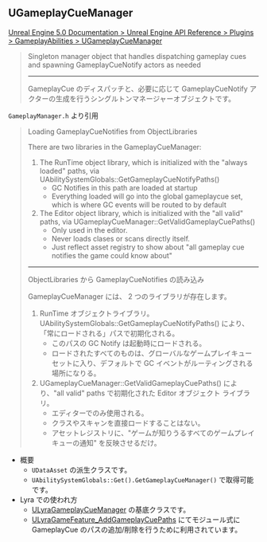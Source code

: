 ## UGameplayCueManager

[Unreal Engine 5.0 Documentation > Unreal Engine API Reference > Plugins > GameplayAbilities > UGameplayCueManager](https://docs.unrealengine.com/5.0/en-US/API/Plugins/GameplayAbilities/UGameplayCueManager/)

> Singleton manager object that handles dispatching gameplay cues and spawning GameplayCueNotify actors as needed
> 
> ----
> GameplayCue のディスパッチと、必要に応じて GameplayCueNotify アクターの生成を行うシングルトンマネージャーオブジェクトです。

`GameplayManager.h` より引用
> Loading GameplayCueNotifies from ObjectLibraries
> 
> There are two libraries in the GameplayCueManager:
> 1. The RunTime object library, which is initialized with the "always loaded" paths, via UAbilitySystemGlobals::GetGameplayCueNotifyPaths()
> 		- GC Notifies in this path are loaded at startup
> 		- Everything loaded will go into the global gameplaycue set, which is where GC events will be routed to by default
> 2. The Editor object library, which is initialized with the "all valid" paths, via UGameplayCueManager::GetValidGameplayCuePaths()
> 		- Only used in the editor.
> 		- Never loads clases or scans directly itself. 
> 		- Just reflect asset registry to show about "all gameplay cue notifies the game could know about"
> 
> ----
> ObjectLibraries から GameplayCueNotifies の読み込み  
> 
> GameplayCueManager には、 2 つのライブラリが存在します。  
> 1. RunTime オブジェクトライブラリ。 UAbilitySystemGlobals::GetGameplayCueNotifyPaths() により、「常にロードされる」パスで初期化される。  
> 		- このパスの GC Notify は起動時にロードされる。  
> 		- ロードされたすべてのものは、グローバルなゲームプレイキューセットに入り、デフォルトで GC イベントがルーティングされる場所になりる。  
> 2. UGameplayCueManager::GetValidGameplayCuePaths() により、"all valid" paths で初期化された Editor オブジェクト ライブラリ。  
> 		- エディターでのみ使用される。  
> 		- クラスやスキャンを直接ロードすることはない。   
> 		- アセットレジストリに、"ゲームが知りうるすべてのゲームプレイキューの通知" を反映させるだけ。  

* 概要
	* `UDataAsset` の派生クラスです。
	* `UAbilitySystemGlobals::Get().GetGameplayCueManager()` で取得可能です。
* Lyra での使われ方
	* [ULyraGameplayCueManager] の基底クラスです。
	* [ULyraGameFeature_AddGameplayCuePaths] にてモジュール式に GameplayCue のパスの追加/削除を行うために利用されています。


<!--- ページ内のリンク --->

<!--- 自前の画像へのリンク --->

<!--- generated --->
[ULyraGameFeature_AddGameplayCuePaths]: ../../Lyra/GameFeature/ULyraGameFeature_AddGameplayCuePaths.md#ulyragamefeature_addgameplaycuepaths
[ULyraGameplayCueManager]: ../../Lyra/GameplayCue/ULyraGameplayCueManager.md#ulyragameplaycuemanager
